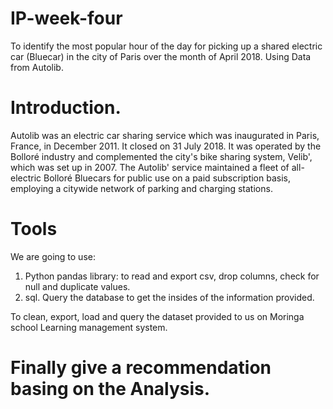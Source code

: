 # IP-week-four
To identify the most popular hour of the day for picking up a shared electric car (Bluecar) in the city of Paris over the month of April 2018. Using Data from Autolib.

# Introduction.

Autolib was an electric car sharing service which was inaugurated in Paris, France, in December 2011. It closed on 31 July 2018. It was operated by the Bolloré industry and complemented the city's bike sharing system, Velib', which was set up in 2007. The Autolib' service maintained a fleet of all-electric Bolloré Bluecars for public use on a paid subscription basis, employing a citywide network of parking and charging stations.
# Tools 
We are going to use:
  1. Python pandas library: to read and export csv, drop columns, check for null and duplicate values.
  2. sql. Query the database to get the insides of the information provided.
  
To clean, export, load and query the dataset provided to us on Moringa school Learning management system.

# Finally give a recommendation basing on the Analysis.
